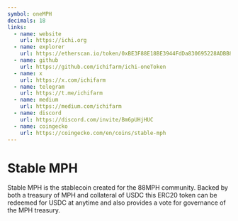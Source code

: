 ```yaml
---
symbol: oneMPH
decimals: 18
links:
  - name: website
    url: https://ichi.org
  - name: explorer
    url: https://etherscan.io/token/0xBE3F88E18BE3944FdDa830695228ADBB82fA125F
  - name: github
    url: https://github.com/ichifarm/ichi-oneToken
  - name: x
    url: https://x.com/ichifarm
  - name: telegram
    url: https://t.me/ichifarm
  - name: medium
    url: https://medium.com/ichifarm
  - name: discord
    url: https://discord.com/invite/Bm6pUHjHUC
  - name: coingecko
    url: https://coingecko.com/en/coins/stable-mph
---
```


# Stable MPH

Stable MPH is the stablecoin created for the 88MPH community. Backed by both a treasury of MPH and collateral of USDC this ERC20 token can be redeemed for USDC at anytime and also provides a vote for governance of the MPH treasury.
